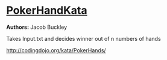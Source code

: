 # [PokerHandKata](http://www.fpsct.org/cfhttp.cfm?script=extensions/includes/resource/resourcecontent.cfm&rid=14676&pageid=2133p://www.fpsct.org/cfhttp.cfm?script=extensions/includes/resource/resourcecontent.cfm&rid=14676&pageid=2133)

**Authors:** Jacob Buckley

Takes Input.txt and decides winner out of n numbers of hands

http://codingdojo.org/kata/PokerHands/
